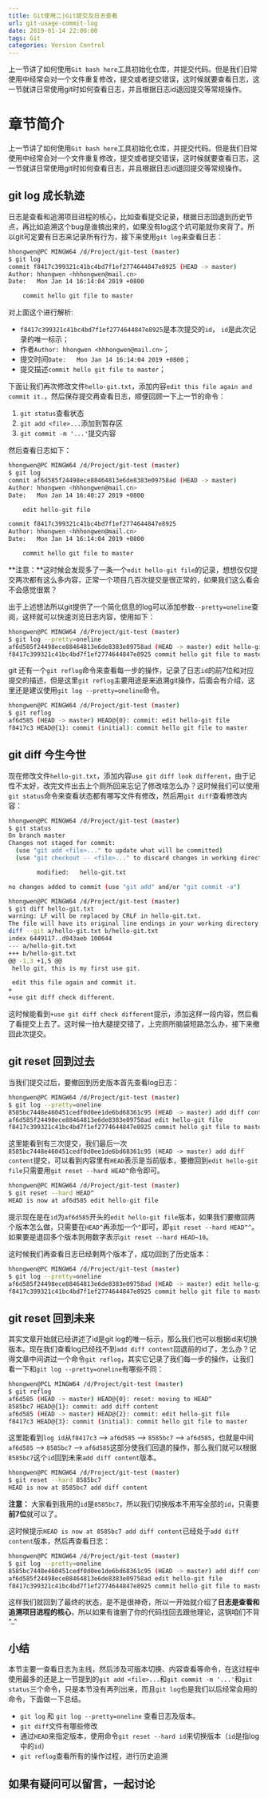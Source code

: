 ```yaml
---
title: Git使用二|Git提交及日志查看
url: git-usage-commit-log
date: 2019-01-14 22:00:00
tags: Git
categories: Version Control
---
```


上一节讲了如何使用`Git bash here`工具初始化仓库，并提交代码。但是我们日常使用中经常会对一个文件重复修改，提交或者提交错误，这时候就要查看日志，这一节就讲日常使用git时如何查看日志，并且根据日志id退回提交等常规操作。

<!--more-->

# 章节简介

上一节讲了如何使用`Git bash here`工具初始化仓库，并提交代码。但是我们日常使用中经常会对一个文件重复修改，提交或者提交错误，这时候就要查看日志，这一节就讲日常使用git时如何查看日志，并且根据日志id退回提交等常规操作。

## **git log** 成长轨迹

日志是查看和追溯项目进程的核心，比如查看提交记录，根据日志回退到历史节点，再比如追溯这个bug是谁搞出来的，如果没有log这个坑可能就你来背了。所以git可定要有日志来记录所有行为，接下来使用`git log`来查看日志：

``` bash
hhongwen@PC MINGW64 /d/Project/git-test (master)
$ git log
commit f8417c399321c41bc4bd7f1ef2774644847e8925 (HEAD -> master)
Author: hhongwen <hhhongwen@mail.cn>
Date:   Mon Jan 14 16:14:04 2019 +0800

    commit hello git file to master
```

对上面这个进行解析:

- `f8417c399321c41bc4bd7f1ef2774644847e8925`是本次提交的`id`， `id`是此次记录的唯一标示；
- 作者`Author: hhongwen <hhhongwen@mail.cn>`；
- 提交时间`Date:   Mon Jan 14 16:14:04 2019 +0800`；
- 提交描述`commit hello git file to master`；

下面让我们再次修改文件`hello-git.txt`，添加内容`edit this file again and commit it.`，然后保存提交再查看日志，顺便回顾一下上一节的命令：

1. `git status`查看状态
2. `git add <file>...`添加到暂存区
3. `git commit -m '...'`提交内容

然后查看日志如下：

``` bash
hhongwen@PC MINGW64 /d/Project/git-test (master)
$ git log
commit af6d585f24498ece88464813e6de8383e09758ad (HEAD -> master)
Author: hhongwen <hhhongwen@mail.cn>
Date:   Mon Jan 14 16:40:27 2019 +0800

    edit hello-git file

commit f8417c399321c41bc4bd7f1ef2774644847e8925
Author: hhongwen <hhhongwen@mail.cn>
Date:   Mon Jan 14 16:14:04 2019 +0800

    commit hello git file to master
```

**注意：**这时候会发现多了一条一个`edit hello-git file`的记录，想想仅仅提交两次都有这么多内容，正常一个项目几百次提交是很正常的，如果我们这么看会不会感觉很累？

出于上述想法所以git提供了一个简化信息的log可以添加参数`--pretty=oneline`查阅，这样就可以快速浏览日志内容，使用如下：

``` bash
hhongwen@PC MINGW64 /d/Project/git-test (master)
$ git log --pretty=oneline
af6d585f24498ece88464813e6de8383e09758ad (HEAD -> master) edit hello-git file
f8417c399321c41bc4bd7f1ef2774644847e8925 commit hello git file to master
```

git 还有一个`git reflog`命令来查看每一步的操作，记录了日志`id`的前7位和对应提交的描述，但是这里`git reflog`主要用途是来追溯git操作，后面会有介绍，这里还是建议使用`git log --pretty=oneline`命令。

``` bash
hhongwen@PC MINGW64 /d/Project/git-test (master)
$ git reflog
af6d585 (HEAD -> master) HEAD@{0}: commit: edit hello-git file
f8417c3 HEAD@{1}: commit (initial): commit hello git file to master
```

## **git diff** 今生今世

现在修改文件`hello-git.txt`，添加内容`use git diff look different`，由于记性不太好，改完文件出去上个厕所回来忘记了修改啥怎么办？这时候我们可以使用`git status`命令来查看状态都有哪写文件有修改，然后用`git diff`查看修改内容：

``` bash
hhongwen@PC MINGW64 /d/Project/git-test (master)
$ git status
On branch master
Changes not staged for commit:
  (use "git add <file>..." to update what will be committed)
  (use "git checkout -- <file>..." to discard changes in working directory)

        modified:   hello-git.txt

no changes added to commit (use "git add" and/or "git commit -a")

hhongwen@PC MINGW64 /d/Project/git-test (master)
$ git diff hello-git.txt
warning: LF will be replaced by CRLF in hello-git.txt.
The file will have its original line endings in your working directory
diff --git a/hello-git.txt b/hello-git.txt
index 6449117..d943aeb 100644
--- a/hello-git.txt
+++ b/hello-git.txt
@@ -1,3 +1,5 @@
 hello git, this is my first use git.

 edit this file again and commit it.
+
+use git diff check different.
```

这时候能看到`+use git diff check different`提示，添加这样一段内容，然后看了看提交上去了。这时候一拍大腿提交错了，上完厕所脑袋短路怎么办，接下来撤回此次提交。

## **git reset** 回到过去

当我们提交过后，要撤回到历史版本首先查看log日志：

``` bash
hhongwen@PC MINGW64 /d/Project/git-test (master)
$ git log --pretty=oneline
8585bc7448e460451cedf0d0ee1de6bd68361c95 (HEAD -> master) add diff content
af6d585f24498ece88464813e6de8383e09758ad edit hello-git file
f8417c399321c41bc4bd7f1ef2774644847e8925 commit hello git file to master
```

这里能看到有三次提交，我们最后一次`8585bc7448e460451cedf0d0ee1de6bd68361c95 (HEAD -> master) add diff content`提交，可以看到内容里有`HEAD`表示是当前版本，要撤回到`edit hello-git file`只需要用`git reset --hard HEAD^`命令即可。

``` bash
hhongwen@PC MINGW64 /d/Project/git-test (master)
$ git reset --hard HEAD^
HEAD is now at af6d585 edit hello-git file
```

提示现在是在`id`为`af6d585`开头的`edit hello-git file`版本，如果我们要撤回两个版本怎么做，只需要在`HEAD^`再添加一个`^`即可，即`git reset --hard HEAD^^`。如果要是退回多个版本则用数字表示`git reset --hard HEAD~10`。

这时候我们再查看日志已经剩两个版本了，成功回到了历史版本：

``` bash
hhongwen@PC MINGW64 /d/Project/git-test (master)
$ git log --pretty=oneline
af6d585f24498ece88464813e6de8383e09758ad (HEAD -> master) edit hello-git file
f8417c399321c41bc4bd7f1ef2774644847e8925 commit hello git file to master
```

## **git reset** 回到未来

其实文章开始就已经讲述了id是git log的唯一标示，那么我们也可以根据id来切换版本。现在我们查看log已经找不到`add diff content`回退前的id了，怎么办？记得文章中间讲过一个命令`git reflog`，其实它记录了我们每一步的操作，让我们看一下和`git log --pretty=oneline`有哪些不同：

``` bash
hhongwen@PCL MINGW64 /d/Project/git-test (master)
$ git reflog
af6d585 (HEAD -> master) HEAD@{0}: reset: moving to HEAD^
8585bc7 HEAD@{1}: commit: add diff content
af6d585 (HEAD -> master) HEAD@{2}: commit: edit hello-git file
f8417c3 HEAD@{3}: commit (initial): commit hello git file to master
```

这里能看到`log id`从`f8417c3` --> `af6d585` -->  `8585bc7` --> `af6d585`，也就是中间`af6d585` -->  `8585bc7` --> `af6d585`这部分使我们回退的操作，那么我们就可以根据`8585bc7`这个`id`回到未来`add diff content`版本。

``` bash
hhongwen@PC MINGW64 /d/Project/git-test (master)
$ git reset --hard 8585bc7
HEAD is now at 8585bc7 add diff content
```

**注意：** 大家看到我用的`id`是`8585bc7`，所以我们切换版本不用写全部的`id`，只需要**前7位**就可以了。

这时候提示`HEAD is now at 8585bc7 add diff content`已经处于`add diff content`版本，然后再查看日志：

``` bash
hhongwen@PC MINGW64 /d/Project/git-test (master)
$ git log --pretty=oneline
8585bc7448e460451cedf0d0ee1de6bd68361c95 (HEAD -> master) add diff content
af6d585f24498ece88464813e6de8383e09758ad edit hello-git file
f8417c399321c41bc4bd7f1ef2774644847e8925 commit hello git file to master
```

这样我们就回到了最终的状态，是不是很神奇，所以一开始就介绍了**日志是查看和追溯项目进程的核心**，所以如果有谁删了你的代码找回去跟他理论，这锅咱们不背^_^

## 小结

本节主要一查看日志为主线，然后涉及可版本切换、内容查看等命令，在这过程中使用最多的还是上一节提到的`git add <file>...`和`git commit -m '...'`和`git status`三个命令，只是本节没有再列出来，而且`git log`也是我们以后经常会用的命令，下面做一下总结。

- `git log` 和 `git log --pretty=oneline` 查看日志及版本。
- `git diff`文件有哪些修改
- 通过`HEAD`来指定版本，使用命令`git reset --hard id`来切换版本（`id`是指log中的`id`）
- `git reflog`查看所有的操作过程，进行历史追溯

## **如果有疑问可以留言，一起讨论**
